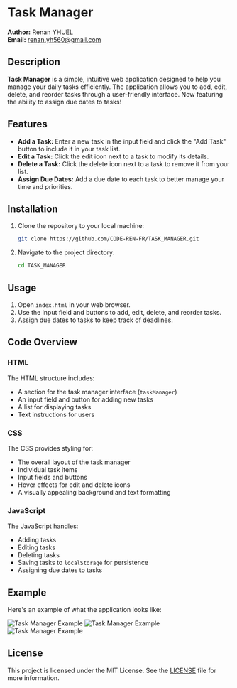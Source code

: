 # Task Manager

**Author:** Renan YHUEL  
**Email:** renan.yh560@gmail.com  

## Description

**Task Manager** is a simple, intuitive web application designed to help you manage your daily tasks efficiently. The application allows you to add, edit, delete, and reorder tasks through a user-friendly interface. Now featuring the ability to assign due dates to tasks!

## Features

- **Add a Task:** Enter a new task in the input field and click the "Add Task" button to include it in your task list.
- **Edit a Task:** Click the edit icon next to a task to modify its details.
- **Delete a Task:** Click the delete icon next to a task to remove it from your list.
- **Assign Due Dates:** Add a due date to each task to better manage your time and priorities.

## Installation

1. Clone the repository to your local machine:
    ```sh
    git clone https://github.com/CODE-REN-FR/TASK_MANAGER.git
    ```
2. Navigate to the project directory:
    ```sh
    cd TASK_MANAGER
    ```

## Usage

1. Open `index.html` in your web browser.
2. Use the input field and buttons to add, edit, delete, and reorder tasks.
3. Assign due dates to tasks to keep track of deadlines.

## Code Overview

### HTML

The HTML structure includes:
- A section for the task manager interface (`taskManager`)
- An input field and button for adding new tasks
- A list for displaying tasks
- Text instructions for users

### CSS

The CSS provides styling for:
- The overall layout of the task manager
- Individual task items
- Input fields and buttons
- Hover effects for edit and delete icons
- A visually appealing background and text formatting

### JavaScript

The JavaScript handles:
- Adding tasks
- Editing tasks
- Deleting tasks
- Saving tasks to `localStorage` for persistence
- Assigning due dates to tasks

## Example

Here's an example of what the application looks like:

![Task Manager Example](screenshot1.png)
![Task Manager Example](screenshot2.png)
![Task Manager Example](info.png)

## License

This project is licensed under the MIT License. See the [LICENSE](LICENSE) file for more information.

